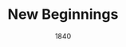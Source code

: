 ---
type: event
title: New Beginnings
timestamp: 1840-01-01T00:00:00Z
date: "1840"
image: emma.jpg
text: Springdale began as a small settlement in the foothills of the Ozark Mountains.
---